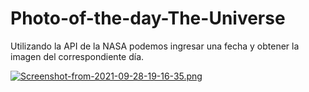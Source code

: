 # Photo-of-the-day-The-Universe
Utilizando la API de la NASA podemos ingresar una fecha y obtener la imagen del correspondiente día. 

[![Screenshot-from-2021-09-28-19-16-35.png](https://i.postimg.cc/Y230xtWf/Screenshot-from-2021-09-28-19-16-35.png)](https://postimg.cc/mhPTLfVt)
